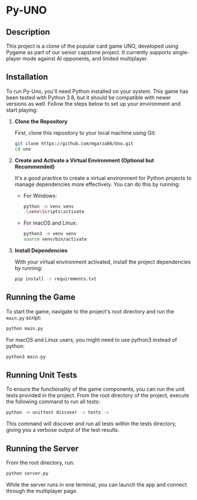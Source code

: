 # Py-UNO

## Description

This project is a clone of the popular card game UNO, developed using Pygame as part of our senior capstone project. It currently supports single-player mode against AI opponents, and limited multiplayer.

## Installation

To run Py-Uno, you'll need Python installed on your system. This game has been tested with Python 3.8, but it should be compatible with newer versions as well. Follow the steps below to set up your environment and start playing:

1. **Clone the Repository**

    First, clone this repository to your local machine using Git:

    ```bash
    git clone https://github.com/mgarza86/Uno.git
    cd uno
    ```

2. **Create and Activate a Virtual Environment (Optional but Recommended)**

    It's a good practice to create a virtual environment for Python projects to manage dependencies more effectively. You can do this by running:

    - For Windows:
        ```bash
        python -m venv venv
        .\venv\Scripts\activate
        ```

    - For macOS and Linux:
        ```bash
        python3 -m venv venv
        source venv/bin/activate
        ```

3. **Install Dependencies**

    With your virtual environment activated, install the project dependencies by running:

    ```bash
    pip install -r requirements.txt
    ```

## Running the Game

To start the game, navigate to the project's root directory and run the `main.py` script:

```bash
python main.py
```
For macOS and Linux users, you might need to use python3 instead of python:

```bash
python3 main.py
```

## Running Unit Tests

To ensure the functionality of the game components, you can run the unit tests provided in the project. From the root directory of the project, execute the following command to run all tests:

```bash
python -m unittest discover -s tests -v
```
This command will discover and run all tests within the tests directory, giving you a verbose output of the test results.

## Running the Server

From the root directory, run:

```bash
python server.py
```
While the server runs in one terminal, you can launch the app and connect through the multiplayer page.